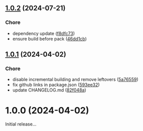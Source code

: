 ## [1.0.2](https://github.com/32bitkid/4bitlabs.dct/compare/1.0.1...1.0.2) (2024-07-21)


### Chore

* dependency update ([f8dfc73](https://github.com/32bitkid/4bitlabs.dct/commit/f8dfc73b9dc72105160afa15da930a096de36247))
* ensure build before pack ([46dd1cb](https://github.com/32bitkid/4bitlabs.dct/commit/46dd1cb0991e264e5163f5efe72ea0bb079d7a2d))



## [1.0.1](https://github.com/32bitkid/4bitlabs.dct/compare/1.0.0...1.0.1) (2024-04-02)


### Chore

* disable incremental building and remove leftovers ([5a76559](https://github.com/32bitkid/4bitlabs.dct/commit/5a765590c7cae0f3257103ec21cf89a30566ba43))
* fix github links in package.json ([593ee32](https://github.com/32bitkid/4bitlabs.dct/commit/593ee3219bfff5706781af2c0cd6957342721ea0))
* update CHANGELOG.md ([82f048a](https://github.com/32bitkid/4bitlabs.dct/commit/82f048a2db95e0671c6070af27f25ae2f29ac830))



# 1.0.0 (2024-04-02)

Initial release…

